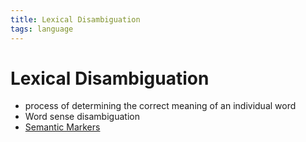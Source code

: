 ```yaml
---
title: Lexical Disambiguation
tags: language
---
```


# Lexical Disambiguation
- process of determining the correct meaning of an individual word
- Word sense disambiguation
- [Semantic Markers](Semantic%20Markers.md)
































































































